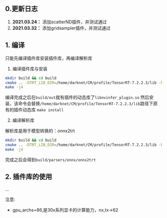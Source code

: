 ## 0.更新日志
1. **2021.03.24：** 添加scatterND插件，并测试通过
2. **2021.03.32：** 添加gridsampler插件，并测试通过


## 1. 编译
只能先编译插件库安装插件库，再编译解析库
1. 编译插件库与安装
```bash
mkdir build && cd build
cmake .. -DTRT_LIB_DIR=/home/darknet/CM/profile/TensorRT-7.2.2.3/lib -DTRT_OUT_DIR=`pwd`/out -DGPU_ARCHS=86 -DBUILD_PLUGINS=ON -DBUILD_PARSERS=OFF -DBUILD_SAMPLES=OFF
make -j4
```
编译完成之后在`build/out`就有插件的动态库了`libnvinfer_plugin.so`
然后安装，该命令会替换`/home/darknet/CM/profile/TensorRT-7.2.2.3/lib`路径下原有的插件动态库
`make install`

2. 编译解析库

解析库是用于模型转换的：onnx2trt
```bash
mkdir build && cd build
cmake .. -DTRT_LIB_DIR=/home/darknet/CM/profile/TensorRT-7.2.2.3/lib -DTRT_OUT_DIR=`pwd`/out -DGPU_ARCHS=86 -DBUILD_PLUGINS=OFF -DBUILD_PARSERS=ON -DBUILD_SAMPLES=OFF
make -j4
```
完成之后会得到`build/parsers/onnx/onnx2trt`


## 2. 插件库的使用
...

注意:
- gpu_archs=86,是30x系列显卡的计算能力，nx,tx->62